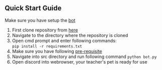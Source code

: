 ## Quick Start Guide

Make sure you have setup the [bot]()

1. First clone repository from [here](https://github.com/psvkaushik/CSC-510-Project2-TeachersPetBotv2.0)
2. Navigate to the directory where the repository is cloned
3. Open cmd prompt and enter following commands:  
   `pip install -r requirements.txt`
4. Make sure you have following [pre-requisite](https://github.com/psvkaushik/CSC-510-Project2-TeachersPetBotv2.0#-installation-and-running-)
5. Navigate into src directory and run following command
   `python bot.py`
6. Open discord into webrowser, your teacher's pet is ready for use
